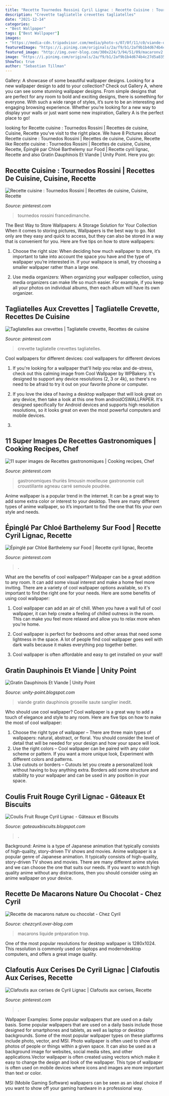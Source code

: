 ```yaml
---
title: "Recette Tournedos Rossini Cyril Lignac : Recette Cuisine : Tournedos Rossini"
description: "Crevette tagliatelle crevettes tagliatelles"
date: "2021-12-14"
categories:
- "Best Wallpaper"
tags: ["Best Wallpaper"]
images:
- "https://media-cdn.tripadvisor.com/media/photo-s/07/0f/11/c0/viande-du-joursaute-de.jpg"
featuredImage: "https://i.pinimg.com/originals/2a/f9/b1/2af9b1b4d674b4c27d5a83593c3528c9.jpg"
featured_image: "http://img.over-blog.com/300x224/3/94/51/09/macaronv2.JPG"
image: "https://i.pinimg.com/originals/2a/f9/b1/2af9b1b4d674b4c27d5a83593c3528c9.jpg"
ShowToc: true
author: "Sebastian Tillman"
---
```



Gallery: A showcase of some beautiful wallpaper designs.
Looking for a new wallpaper design to add to your collection? Check out Gallery A, where you can see some stunning wallpaper designs. From simple designs that are perfect for any room to bold and exciting designs, there is something for everyone. With such a wide range of styles, it’s sure to be an interesting and engaging browsing experience. Whether you’re looking for a new way to display your walls or just want some new inspiration, Gallery A is the perfect place to go!
		
		
		
		
		
		
		
	

		
looking for Recette cuisine : Tournedos Rossini | Recettes de cuisine, Cuisine, Recette you've visit to the right place. We have 8 Pictures about Recette cuisine : Tournedos Rossini | Recettes de cuisine, Cuisine, Recette like Recette cuisine : Tournedos Rossini | Recettes de cuisine, Cuisine, Recette, Épinglé par Chloé Barthelemy sur Food | Recette cyril lignac, Recette and also Gratin Dauphinois Et Viande | Unity Point. Here you go:
		
    
## Recette Cuisine : Tournedos Rossini | Recettes De Cuisine, Cuisine, Recette

<img loading=lazy src="https://i.pinimg.com/originals/60/fb/f5/60fbf5ad1cd96d1b69f6d7823a273a4c.jpg" onerror="this.onerror=null;this.src='https://tse1.mm.bing.net/th?id=OIP.e7nbnjV9qNJvOs9kEeC5UQHaE8&amp;pid=15.1';" alt="Recette cuisine : Tournedos Rossini | Recettes de cuisine, Cuisine, Recette">

_Source: pinterest.com_

>tournedos rossini francedimanche. 

	

The Best Way to Store Wallpapers: A Storage Solution for Your Collection
When it comes to storing pictures, Wallpapers is the best way to go. Not only are they easy and quick to access, but they can also be stored in a way that is convenient for you. Here are five tips on how to store wallpapers:
1) Choose the right size: When deciding how much wallpaper to store, it’s important to take into account the space you have and the type of wallpaper you’re interested in. If your wallspace is small, try choosing a smaller wallpaper rather than a large one.

2) Use media organizers: When organizing your wallpaper collection, using media organizers can make life so much easier. For example, if you keep all your photos on individual albums, then each album will have its own organizer.

    
## Tagliatelles Aux Crevettes | Tagliatelle Crevette, Recettes De Cuisine

<img loading=lazy src="https://i.pinimg.com/originals/61/61/cf/6161cffc87b807fc72ff397b77ded165.jpg" onerror="this.onerror=null;this.src='https://tse4.mm.bing.net/th?id=OIP.mmoyXVsTkV3YCF951xEchAHaE8&amp;pid=15.1';" alt="Tagliatelles aux crevettes | Tagliatelle crevette, Recettes de cuisine">

_Source: pinterest.com_

>crevette tagliatelle crevettes tagliatelles. 

	

Cool wallpapers for different devices:
cool wallpapers for different devices 

1. If you're looking for a wallpaper that'll help you relax and de-stress, check out this calming image from Cool Wallpaper by WPBakery. It's designed to support any device resolutions (2, 3 or 4k), so there's no need to be afraid to try it out on your favorite phone or computer.

2. If you love the idea of having a desktop wallpaper that will look great on any device, then take a look at this one from androidOSWALLPAPER. It's designed specifically for Android devices and supports high resolution resolutions, so it looks great on even the most powerful computers and mobile devices.

3.

    
## 11 Super Images De Recettes Gastronomiques | Cooking Recipes, Chef

<img loading=lazy src="https://i.pinimg.com/474x/bb/4f/48/bb4f484e05f76f97b4559dbae00c10f4.jpg" onerror="this.onerror=null;this.src='https://tse3.mm.bing.net/th?id=OIP.sdvLl79CNzRfyrR0DNmqmwAAAA&amp;pid=15.1';" alt="11 super images de Recettes gastronomiques | Cooking recipes, Chef">

_Source: pinterest.com_

>gastronomiques thuriès limousin moelleuse gastronomie cuit croustillante agneau carré semoule poudrée. 

	

Anime wallpaper is a popular trend in the internet. It can be a great way to add some extra color or interest to your desktop. There are many different types of anime wallpaper, so it’s important to find the one that fits your own style and needs.

    
## Épinglé Par Chloé Barthelemy Sur Food | Recette Cyril Lignac, Recette

<img loading=lazy src="https://i.pinimg.com/originals/2a/f9/b1/2af9b1b4d674b4c27d5a83593c3528c9.jpg" onerror="this.onerror=null;this.src='https://tse4.mm.bing.net/th?id=OIP.3EAYHAWhH0aGgWkGBBZNEQHaJ4&amp;pid=15.1';" alt="Épinglé par Chloé Barthelemy sur Food | Recette cyril lignac, Recette">

_Source: pinterest.com_

>. 

	

What are the benefits of cool wallpaper?
Wallpaper can be a great addition to any room. It can add some visual interest and make a home feel more inviting. There are a variety of cool wallpaper options available, so it's important to find the right one for your needs. Here are some benefits of using cool wallpaper: 
1. Cool wallpaper can add an air of chill. When you have a wall full of cool wallpaper, it can help create a feeling of chilled outness in the room. This can make you feel more relaxed and allow you to relax more when you're home. 

2. Cool wallpaper is perfect for bedrooms and other areas that need some lightness in the space. A lot of people find cool wallpaper goes well with dark walls because it makes everything pop together better. 

3. Cool wallpaper is often affordable and easy to get installed on your wall!

    
## Gratin Dauphinois Et Viande | Unity Point

<img loading=lazy src="https://media-cdn.tripadvisor.com/media/photo-s/07/0f/11/c0/viande-du-joursaute-de.jpg" onerror="this.onerror=null;this.src='https://tse2.mm.bing.net/th?id=OIP.Mtr8Ea_Z9oPRWn36gwsG8AHaEK&amp;pid=15.1';" alt="Gratin Dauphinois Et Viande | Unity Point">

_Source: unity-point.blogspot.com_

>viande gratin dauphinois groseille saute sanglier inedit. 

	

Who should use cool wallpaper?
Cool wallpaper is a great way to add a touch of elegance and style to any room. Here are five tips on how to make the most of cool wallpaper: 
1) Choose the right type of wallpaper – There are three main types of wallpapers: natural, abstract, or floral. You should consider the level of detail that will be needed for your design and how your space will look. 
2) Use the right colors – Cool wallpaper can be paired with any color scheme or pattern. If you want a more unique look, Experiment with different colors and patterns. 
3) Use cutouts or borders – Cutouts let you create a personalized look without having to buy anything extra. Borders add some structure and stability to your wallpaper and can be used in any position in your space.

    
## Coulis Fruit Rouge Cyril Lignac - Gâteaux Et Biscuits

<img loading=lazy src="https://img.over-blog-kiwi.com/0/83/06/78/20190518/ob_70ffeb_c09a7879.JPG" onerror="this.onerror=null;this.src='https://tse1.mm.bing.net/th?id=OIP.aUlIglHiNPVx2b-aTdDCvAHaLG&amp;pid=15.1';" alt="Coulis Fruit Rouge Cyril Lignac - Gâteaux et Biscuits">

_Source: gateauxbiscuits.blogspot.com_

>. 

	

Background: Anime is a type of Japanese animation that typically consists of high-quality, story-driven TV shows and movies.
Anime wallpaper is a popular genre of Japanese animation. It typically consists of high-quality, story-driven TV shows and movies. There are many different anime styles and we can choose the one that suits our needs. If you want to watch high quality anime without any distractions, then you should consider using an anime wallpaper on your device.

    
## Recette De Macarons Nature Ou Chocolat - Chez Cyril

<img loading=lazy src="http://img.over-blog.com/300x224/3/94/51/09/macaronv2.JPG" onerror="this.onerror=null;this.src='https://tse3.mm.bing.net/th?id=OIP.pf3wQVK19iY0QX3cQDqj6gAAAA&amp;pid=15.1';" alt="Recette de macarons nature ou chocolat - Chez Cyril">

_Source: chezcyril.over-blog.com_

>macarons liquide préparation trop. 

	

One of the most popular resolutions for desktop wallpaper is 1280x1024. This resolution is commonly used on laptops and moderndesktop computers, and offers a great image quality.

    
## Clafoutis Aux Cerises De Cyril Lignac | Clafoutis Aux Cerises, Recette

<img loading=lazy src="https://i.pinimg.com/originals/8c/e7/f9/8ce7f9e89b3fd09372472ea4502ad22d.jpg" onerror="this.onerror=null;this.src='https://tse1.mm.bing.net/th?id=OIP.ScTqsBVLG_fwBW3KFzEJ8AAAAA&amp;pid=15.1';" alt="Clafoutis aux cerises de Cyril Lignac | Clafoutis aux cerises, Recette">

_Source: pinterest.com_

>. 

	

Wallpaper Examples: Some popular wallpapers that are used on a daily basis.
Some popular wallpapers that are used on a daily basis include those designed for smartphones and tablets, as well as laptop or desktop backgrounds. Some of the most popular wallpaper types on these platforms include photo, vector, and MSI. 
Photo wallpaper is often used to show off photos of people or things within a given space. It can also be used as a background image for websites, social media sites, and other applications.Vector wallpaper is often created using vectors which make it easy to change the design and look of the wallpaper. This type of wallpaper is often used on mobile devices where icons and images are more important than text or color. 

MSI (Mobile Gaming Software) wallpapers can be seen as an ideal choice if you want to show off your gaming hardware in a professional way.

